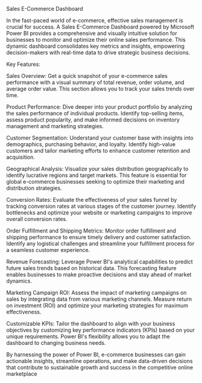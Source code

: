 Sales E-Commerce Dashboard

In the fast-paced world of e-commerce, effective sales management is crucial for success. A Sales E-Commerce Dashboard powered by Microsoft Power BI provides a comprehensive and visually intuitive solution for businesses to monitor and optimize their online sales performance. This dynamic dashboard consolidates key metrics and insights, empowering decision-makers with real-time data to drive strategic business decisions.

Key Features:

Sales Overview: Get a quick snapshot of your e-commerce sales performance with a visual summary of total revenue, order volume, and average order value. This section allows you to track your sales trends over time.

Product Performance: Dive deeper into your product portfolio by analyzing the sales performance of individual products. Identify top-selling items, assess product popularity, and make informed decisions on inventory management and marketing strategies.

Customer Segmentation: Understand your customer base with insights into demographics, purchasing behavior, and loyalty. Identify high-value customers and tailor marketing efforts to enhance customer retention and acquisition.

Geographical Analysis: Visualize your sales distribution geographically to identify lucrative regions and target markets. This feature is essential for global e-commerce businesses seeking to optimize their marketing and distribution strategies.

Conversion Rates: Evaluate the effectiveness of your sales funnel by tracking conversion rates at various stages of the customer journey. Identify bottlenecks and optimize your website or marketing campaigns to improve overall conversion rates.

Order Fulfillment and Shipping Metrics: Monitor order fulfillment and shipping performance to ensure timely delivery and customer satisfaction. Identify any logistical challenges and streamline your fulfillment process for a seamless customer experience.

Revenue Forecasting: Leverage Power BI's analytical capabilities to predict future sales trends based on historical data. This forecasting feature enables businesses to make proactive decisions and stay ahead of market dynamics.

Marketing Campaign ROI: Assess the impact of marketing campaigns on sales by integrating data from various marketing channels. Measure return on investment (ROI) and optimize your marketing strategies for maximum effectiveness.

Customizable KPIs: Tailor the dashboard to align with your business objectives by customizing key performance indicators (KPIs) based on your unique requirements. Power BI's flexibility allows you to adapt the dashboard to changing business needs.

By harnessing the power of Power BI, e-commerce businesses can gain actionable insights, streamline operations, and make data-driven decisions that contribute to sustainable growth and success in the competitive online marketplace
